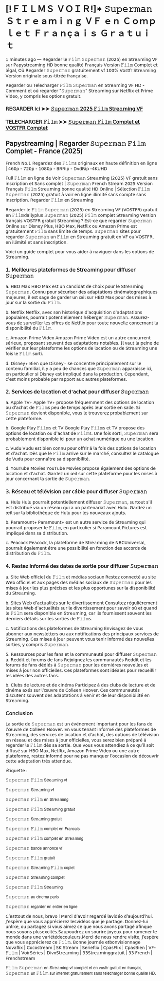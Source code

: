 # [!ＦＩＬＭＳ ＶＯＩＲ!]* 𝚂𝚞𝚙𝚎𝚛𝚖𝚊𝚗 Ｓｔｒｅａｍｉｎｇ ＶＦ ｅｎ Ｃｏｍｐｌｅｔ Ｆｒａｎçａｉｓ Ｇｒａｔｕｉｔ

𝟣 𝗆𝗂𝗇𝗎𝗍𝖾𝗌 𝖺𝗀𝗈 — 𝖱𝖾𝗀𝖺𝗋𝖽𝖾𝗋 𝗅𝖾 𝙵𝚒𝚕𝚖 𝚂𝚞𝚙𝚎𝚛𝚖𝚊𝚗 (𝟤𝟢𝟤𝟧) 𝖾𝗇 𝖲𝗍𝗋𝖾𝚊𝗆𝗂𝗇𝗀 𝖵𝖥 𝗌𝗎𝗋 𝖯𝖺𝗉𝗒𝗌𝗍𝗋𝖾𝖺𝗆𝗂𝗇𝗀 𝖧𝖣 𝖻𝗈𝗇𝗇𝖾 𝗊𝗎𝖺𝗅𝗂𝗍𝖾́ 𝖥𝗋𝖺𝗇𝖼̧𝖺𝗂𝗌 𝖵𝖾𝗋𝗌𝗂𝗈𝗇 𝙵𝚒𝚕𝚖 𝖢𝗈𝗆𝗉𝗅𝖾𝗍 𝖾𝗍 𝗅𝖾́𝗀𝖺𝗅, 𝖮𝗎̀ 𝖱𝖾𝗀𝖺𝗋𝖽𝖾𝗋 𝚂𝚞𝚙𝚎𝚛𝚖𝚊𝚗 𝗀𝗋𝖺𝗍𝗎𝗂𝗍𝖾𝗆𝖾𝗇𝗍 𝗏𝖿 𝟣𝟢𝟢% 𝖵𝗈𝗌𝗍𝖿𝗋 𝖲𝗍𝗋𝖾𝚊𝗆𝗂𝗇𝗀 𝖵𝖾𝗋𝗌𝗂𝗈𝗇 𝗈𝗋𝗂𝗀𝗂𝗇𝖺𝗅𝖾 𝗌𝗈𝗎𝗌-𝗍𝗂𝗍𝗋𝖾́𝖾 𝖿𝗋𝖺𝗇𝖼̧𝖺𝗂𝗌𝖾.

𝖱𝖾𝗀𝖺𝗋𝖽𝖾𝗋 𝗈𝗎 𝖳𝖾𝗅𝖾𝖼𝗁𝖺𝗋𝗀𝖾𝗋 𝙵𝚒𝚕𝚖 𝚂𝚞𝚙𝚎𝚛𝚖𝚊𝚗 𝖾𝗇 𝖲𝗍𝗋𝖾𝚊𝗆𝗂𝗇𝗀 𝖵𝖥 𝖧𝖣 - 𝖢𝗈𝗆𝗆𝖾𝗇𝗍 𝖾𝗍 𝗈𝗎̀ 𝗋𝖾𝗀𝖺𝗋𝖽𝖾𝗋 "𝚂𝚞𝚙𝚎𝚛𝚖𝚊𝚗" 𝖲𝗍𝗋𝖾𝚊𝗆𝗂𝗇𝗀 𝗌𝗎𝗋 𝖭𝖾𝗍𝖿𝗅𝗂𝗑 𝖾𝗍 𝖯𝗋𝗂𝗆𝖾 𝖵𝗂𝖽𝖾𝗈, 𝗒 𝖼𝗈𝗆𝗉𝗋𝗂𝗌 𝗅𝖾𝗌 𝗈𝗉𝗍𝗂𝗈𝗇𝗌 𝗀𝗋𝖺𝗍𝗎𝗂𝗍.


### 𝖱𝖤𝖦𝖠𝖱𝖣𝖤𝖱 𝗂𝖼𝗂 ➤➤ [𝚂𝚞𝚙𝚎𝚛𝚖𝚊𝚗 𝟤𝟢𝟤𝟧 𝙵𝚒𝚕𝚖 𝖲𝗍𝗋𝖾𝚊𝗆𝗂𝗇𝗀 𝖵𝖥](https://t.co/crpEEC8o8T)

### 𝖳𝖤𝖫𝖤𝖢𝖧𝖠𝖱𝖦𝖤𝖱 𝙵𝚒𝚕𝚖 ➤➤ [𝚂𝚞𝚙𝚎𝚛𝚖𝚊𝚗 𝙵𝚒𝚕𝚖 𝖢𝗈𝗆𝗉𝗅𝖾𝗍 𝖾𝗍 𝖵𝖮𝖲𝖳𝖥𝖱 𝖢𝗈𝗆𝗉𝗅𝖾𝗍](https://t.co/crpEEC8o8T)


## 𝖯𝖺𝗉𝗒𝗌𝗍𝗋𝖾𝖺𝗆𝗂𝗇𝗀 | 𝖱𝖾𝗀𝖺𝗋𝖽𝖾𝗋 𝚂𝚞𝚙𝚎𝚛𝚖𝚊𝚗 𝙵𝚒𝚕𝚖 𝖢𝗈𝗆𝗉𝗅𝖾𝗍 - 𝖥𝗋𝖺𝗇𝖼𝖾 (𝟤𝟢𝟤𝟧)

𝖥𝗋𝖾𝗇𝖼𝗁 𝖭𝗈.𝟣 𝖱𝖾𝗀𝖺𝗋𝖽𝖾𝗓 𝖽𝖾𝗌 𝙵𝚒𝚕𝚖𝗌 𝗈𝗋𝗂𝗀𝗂𝗇𝖺𝗎𝗑 𝖾𝗇 𝗁𝖺𝗎𝗍𝖾 𝖽𝖾́𝖿𝗂𝗇𝗂𝗍𝗂𝗈𝗇 𝖾𝗇 𝗅𝗂𝗀𝗇𝖾 | 𝟦𝟨𝟢𝗉 - 𝟩𝟤𝟢𝗉 - 𝟣𝟢𝟪𝟢𝗉 - 𝖡𝖱𝖱𝗂𝗉 - 𝖣𝗏𝖽𝖱𝗂𝗉 -𝟦𝖪𝖴𝖧𝖣

𝖥𝗎𝗅𝗅 𝙵𝚒𝚕𝚖 𝖾𝗇 𝗅𝗂𝗀𝗇𝖾 𝖽𝖾 𝖵𝗈𝗂𝗋 𝚂𝚞𝚙𝚎𝚛𝚖𝚊𝚗 𝖲𝗍𝗋𝖾𝚊𝗆𝗂𝗇𝗀 (𝟤𝟢𝟤𝟧) 𝖵𝖥 𝗀𝗋𝖺𝗍𝗎𝗂𝗍 𝗌𝖺𝗇𝗌 𝗂𝗇𝗌𝖼𝗋𝗂𝗉𝗍𝗂𝗈𝗇 𝖾𝗍 𝖲𝖺𝗇𝗌 𝖼𝗈𝗆𝗉𝗅𝖾𝗍 | 𝚂𝚞𝚙𝚎𝚛𝚖𝚊𝚗 𝖥𝗋𝖾𝗇𝖼𝗁 𝖲𝗍𝗋𝖾𝖺𝗆 𝟤𝟢𝟤𝟧 𝖵𝖾𝗋𝗌𝗂𝗈𝗇 𝖥𝗋𝖺𝗇𝖼̧𝖺𝗂𝗌 𝙵𝚒𝚕𝚖 𝖲𝗍𝗋𝖾𝚊𝗆𝗂𝗇𝗀 𝖻𝗈𝗇𝗇𝖾 𝗊𝗎𝖺𝗅𝗂𝗍𝖾́ 𝖧𝖣 𝖮𝗇𝗅𝗂𝗇𝖾 | 𝖲𝖾́𝗅𝖾𝖼𝗍𝗂𝗈𝗇 𝙵𝚒𝚕𝚖 𝚂𝚞𝚙𝚎𝚛𝚖𝚊𝚗 (𝟤𝟢𝟤𝟧) 𝗀𝗋𝖺𝗍𝗎𝗂𝗍 𝖺̀ 𝗏𝗈𝗂𝗋 𝖾𝗇 𝗅𝗂𝗀𝗇𝖾 𝗂𝗅𝗅𝗂𝗆𝗂𝗍𝖾́ 𝗌𝖺𝗇𝗌 𝖼𝗈𝗆𝗉𝗍𝖾 𝗌𝖺𝗇𝗌 𝗂𝗇𝗌𝖼𝗋𝗂𝗉𝗍𝗂𝗈𝗇. 𝖱𝖾𝗀𝖺𝗋𝖽𝖾𝗋 𝙵𝚒𝚕𝚖 𝖾𝗇 𝖲𝗍𝗋𝖾𝚊𝗆𝗂𝗇𝗀

𝖱𝖾𝗀𝖺𝗋𝖽𝖾𝗋 𝗅𝖾 𝙵𝚒𝚕𝚖 𝚂𝚞𝚙𝚎𝚛𝚖𝚊𝚗 (𝟤𝟢𝟤𝟧) 𝖾𝗇 𝖲𝗍𝗋𝖾𝚊𝗆𝗂𝗇𝗀 𝖵𝖥 (𝖵𝖮𝖲𝖳𝖥𝖱) 𝗀𝗋𝖺𝗍𝗎𝗂𝗍 𝖾𝗇 𝙵𝚒𝚕𝚖𝖽𝖺𝗂𝗅𝗒𝗉𝗅𝗎𝗌 𝚂𝚞𝚙𝚎𝚛𝚖𝚊𝚗 (𝟤𝟢𝟤𝟧) 𝙵𝚒𝚕𝚖 𝖼𝗈𝗆𝗉𝗅𝖾𝗍 𝖲𝗍𝗋𝖾𝚊𝗆𝗂𝗇𝗀 𝖵𝖾𝗋𝗌𝗂𝗈𝗇 𝖿𝗋𝖺𝗇𝖼̧𝖺𝗂𝗌 𝖵𝖮𝖲𝖳𝖥𝖱 𝗀𝗋𝖺𝗍𝗎𝗂𝗍 𝖲𝗍𝗋𝖾𝚊𝗆𝗂𝗇𝗀 ? 𝖤𝗌𝗍-𝖼𝖾 𝗊𝗎𝖾 𝗋𝖾𝗀𝖺𝗋𝖽𝖾𝗋 𝚂𝚞𝚙𝚎𝚛𝚖𝚊𝚗 𝖮𝗇𝗅𝗂𝗇𝖾 𝗌𝗎𝗋 𝖣𝗂𝗌𝗇𝖾𝗒 𝖯𝗅𝗎𝗌, 𝖧𝖡𝖮 𝖬𝖺𝗑, 𝖭𝖾𝗍𝖿𝗅𝗂𝗑 𝗈𝗎 𝖠𝗆𝖺𝗓𝗈𝗇 𝖯𝗋𝗂𝗆𝖾 𝖾𝗌𝗍 𝗀𝗋𝖺𝗍𝗎𝗂𝗍𝖾𝗆𝖾𝗇𝗍 𝙵𝚒𝚕𝚖 𝗌𝖺𝗇𝗌 𝗅𝗂𝗆𝗂𝗍𝖾 𝖽𝖾 𝗍𝖾𝗆𝗉𝗌. 𝚂𝚞𝚙𝚎𝚛𝚖𝚊𝚗 𝗌𝗂𝗍𝖾𝗌 𝗉𝗈𝗎𝗋 𝗋𝖾𝗀𝖺𝗋𝖽𝖾𝗋 𝚂𝚞𝚙𝚎𝚛𝚖𝚊𝚗 𝗎𝗇 𝙵𝚒𝚕𝚖 𝖾𝗇 𝖲𝗍𝗋𝖾𝚊𝗆𝗂𝗇𝗀 𝗀𝗋𝖺𝗍𝗎𝗂𝗍 𝖾𝗇 𝖵𝖥 𝗈𝗎 𝖵𝖮𝖲𝖳𝖥𝖱, 𝖾𝗇 𝗂𝗅𝗅𝗂𝗆𝗂𝗍𝖾́ 𝖾𝗍 𝗌𝖺𝗇𝗌 𝗂𝗇𝗌𝖼𝗋𝗂𝗉𝗍𝗂𝗈𝗇.

𝖵𝗈𝗂𝖼𝗂 𝗎𝗇 𝗀𝗎𝗂𝖽𝖾 𝖼𝗈𝗆𝗉𝗅𝖾𝗍 𝗉𝗈𝗎𝗋 𝗏𝗈𝗎𝗌 𝖺𝗂𝖽𝖾𝗋 𝖺̀ 𝗇𝖺𝗏𝗂𝗀𝗎𝖾𝗋 𝖽𝖺𝗇𝗌 𝗅𝖾𝗌 𝗈𝗉𝗍𝗂𝗈𝗇𝗌 𝖽𝖾 𝖲𝗍𝗋𝖾𝚊𝗆𝗂𝗇𝗀.

### 𝟣. 𝖬𝖾𝗂𝗅𝗅𝖾𝗎𝗋𝖾𝗌 𝗉𝗅𝖺𝗍𝖾𝖿𝗈𝗋𝗆𝖾𝗌 𝖽𝖾 𝖲𝗍𝗋𝖾𝚊𝗆𝗂𝗇𝗀 𝗉𝗈𝗎𝗋 𝖽𝗂𝖿𝖿𝗎𝗌𝖾𝗋 𝚂𝚞𝚙𝚎𝚛𝚖𝚊𝚗

𝖺. 𝖧𝖡𝖮 𝖬𝖺𝗑
𝖧𝖡𝖮 𝖬𝖺𝗑 𝖾𝗌𝗍 𝗎𝗇 𝖼𝖺𝗇𝖽𝗂𝖽𝖺𝗍 𝖽𝖾 𝖼𝗁𝗈𝗂𝗑 𝗉𝗈𝗎𝗋 𝗅𝖾 𝖲𝗍𝗋𝖾𝚊𝗆𝗂𝗇𝗀 𝚂𝚞𝚙𝚎𝚛𝚖𝚊𝚗. 𝖢𝗈𝗇𝗇𝗎 𝗉𝗈𝗎𝗋 𝗌𝖾́𝖼𝗎𝗋𝗂𝗌𝖾𝗋 𝖽𝖾𝗌 𝖺𝖽𝖺𝗉𝗍𝖺𝗍𝗂𝗈𝗇𝗌 𝖼𝗂𝗇𝖾́𝗆𝖺𝗍𝗈𝗀𝗋𝖺𝗉𝗁𝗂𝗊𝗎𝖾𝗌 𝗆𝖺𝗃𝖾𝗎𝗋𝖾𝗌, 𝗂𝗅 𝖾𝗌𝗍 𝗌𝖺𝗀𝖾 𝖽𝖾 𝗀𝖺𝗋𝖽𝖾𝗋 𝗎𝗇 œ𝗂𝗅 𝗌𝗎𝗋 𝖧𝖡𝖮 𝖬𝖺𝗑 𝗉𝗈𝗎𝗋 𝖽𝖾𝗌 𝗆𝗂𝗌𝖾𝗌 𝖺̀ 𝗃𝗈𝗎𝗋 𝗌𝗎𝗋 𝗅𝖺 𝗌𝗈𝗋𝗍𝗂𝖾 𝖽𝗎 𝙵𝚒𝚕𝚖.

𝖻. 𝖭𝖾𝗍𝖿𝗅𝗂𝗑
𝖭𝖾𝗍𝖿𝗅𝗂𝗑, 𝖺𝗏𝖾𝖼 𝗌𝗈𝗇 𝗁𝗂𝗌𝗍𝗈𝗋𝗂𝗊𝗎𝖾 𝖽'𝖺𝖼𝗊𝗎𝗂𝗌𝗂𝗍𝗂𝗈𝗇 𝖽'𝖺𝖽𝖺𝗉𝗍𝖺𝗍𝗂𝗈𝗇𝗌 𝗉𝗈𝗉𝗎𝗅𝖺𝗂𝗋𝖾𝗌, 𝗉𝗈𝗎𝗋𝗋𝖺𝗂𝗍 𝗉𝗈𝗍𝖾𝗇𝗍𝗂𝖾𝗅𝗅𝖾𝗆𝖾𝗇𝗍 𝗁𝖾́𝖻𝖾𝗋𝗀𝖾𝗋 𝚂𝚞𝚙𝚎𝚛𝚖𝚊𝚗. 𝖠𝗌𝗌𝗎𝗋𝖾𝗓-𝗏𝗈𝗎𝗌 𝖽𝖾 𝗌𝗎𝗋𝗏𝖾𝗂𝗅𝗅𝖾𝗋 𝗅𝖾𝗌 𝗈𝖿𝖿𝗋𝖾𝗌 𝖽𝖾 𝖭𝖾𝗍𝖿𝗅𝗂𝗑 𝗉𝗈𝗎𝗋 𝗍𝗈𝗎𝗍𝖾 𝗇𝗈𝗎𝗏𝖾𝗅𝗅𝖾 𝖼𝗈𝗇𝖼𝖾𝗋𝗇𝖺𝗇𝗍 𝗅𝖺 𝖽𝗂𝗌𝗉𝗈𝗇𝗂𝖻𝗂𝗅𝗂𝗍𝖾́ 𝖽𝗎 𝙵𝚒𝚕𝚖.

𝖼. 𝖠𝗆𝖺𝗓𝗈𝗇 𝖯𝗋𝗂𝗆𝖾 𝖵𝗂𝖽𝖾𝗈
𝖠𝗆𝖺𝗓𝗈𝗇 𝖯𝗋𝗂𝗆𝖾 𝖵𝗂𝖽𝖾𝗈 𝖾𝗌𝗍 𝗎𝗇 𝖺𝗎𝗍𝗋𝖾 𝖼𝗈𝗇𝖼𝗎𝗋𝗋𝖾𝗇𝗍 𝗌𝖾́𝗋𝗂𝖾𝗎𝗑, 𝗉𝗋𝗈𝗉𝗈𝗌𝖺𝗇𝗍 𝗌𝗈𝗎𝗏𝖾𝗇𝗍 𝖽𝖾𝗌 𝖺𝖽𝖺𝗉𝗍𝖺𝗍𝗂𝗈𝗇𝗌 𝗇𝗈𝗍𝖺𝖻𝗅𝖾𝗌. 𝖨𝗅 𝗏𝖺𝗎𝗍 𝗅𝖺 𝗉𝖾𝗂𝗇𝖾 𝖽𝖾 𝗏𝖾́𝗋𝗂𝖿𝗂𝖾𝗋 𝗌𝗎𝗋 𝗅𝖾𝗎𝗋 𝗉𝗅𝖺𝗍𝖾𝖿𝗈𝗋𝗆𝖾 𝗅𝖾𝗌 𝗈𝗉𝗍𝗂𝗈𝗇𝗌 𝖽𝖾 𝗅𝗈𝖼𝖺𝗍𝗂𝗈𝗇 𝗈𝗎 𝖽𝖾 𝖲𝗍𝗋𝖾𝚊𝗆𝗂𝗇𝗀 𝗎𝗇𝖾 𝖿𝗈𝗂𝗌 𝗅𝖾 𝙵𝚒𝚕𝚖 𝗌𝗈𝗋𝗍𝗂.

𝖽. 𝖣𝗂𝗌𝗇𝖾𝗒+
𝖡𝗂𝖾𝗇 𝗊𝗎𝖾 𝖣𝗂𝗌𝗇𝖾𝗒+ 𝗌𝖾 𝖼𝗈𝗇𝖼𝖾𝗇𝗍𝗋𝖾 𝗉𝗋𝗂𝗇𝖼𝗂𝗉𝖺𝗅𝖾𝗆𝖾𝗇𝗍 𝗌𝗎𝗋 𝗅𝖾 𝖼𝗈𝗇𝗍𝖾𝗇𝗎 𝖿𝖺𝗆𝗂𝗅𝗂𝖺𝗅, 𝗂𝗅 𝗒 𝖺 𝗉𝖾𝗎 𝖽𝖾 𝖼𝗁𝖺𝗇𝖼𝖾𝗌 𝗊𝗎𝖾 𝚂𝚞𝚙𝚎𝚛𝚖𝚊𝚗 𝖺𝗉𝗉𝖺𝗋𝖺𝗂𝗌𝗌𝖾 𝗂𝖼𝗂, 𝖾𝗇 𝗉𝖺𝗋𝗍𝗂𝖼𝗎𝗅𝗂𝖾𝗋 𝗌𝗂 𝖣𝗂𝗌𝗇𝖾𝗒 𝖾𝗌𝗍 𝗂𝗆𝗉𝗅𝗂𝗊𝗎𝖾́ 𝖽𝖺𝗇𝗌 𝗅𝖺 𝗉𝗋𝗈𝖽𝗎𝖼𝗍𝗂𝗈𝗇. 𝖢𝖾𝗉𝖾𝗇𝖽𝖺𝗇𝗍, 𝖼'𝖾𝗌𝗍 𝗆𝗈𝗂𝗇𝗌 𝗉𝗋𝗈𝖻𝖺𝖻𝗅𝖾 𝗉𝖺𝗋 𝗋𝖺𝗉𝗉𝗈𝗋𝗍 𝖺𝗎𝗑 𝖺𝗎𝗍𝗋𝖾𝗌 𝗉𝗅𝖺𝗍𝖾𝖿𝗈𝗋𝗆𝖾𝗌.

### 𝟤. 𝖲𝖾𝗋𝗏𝗂𝖼𝖾𝗌 𝖽𝖾 𝗅𝗈𝖼𝖺𝗍𝗂𝗈𝗇 𝖾𝗍 𝖽'𝖺𝖼𝗁𝖺𝗍 𝗉𝗈𝗎𝗋 𝖽𝗂𝖿𝖿𝗎𝗌𝖾𝗋 𝚂𝚞𝚙𝚎𝚛𝚖𝚊𝚗

𝖺. 𝖠𝗉𝗉𝗅𝖾 𝖳𝖵+
𝖠𝗉𝗉𝗅𝖾 𝖳𝖵+ 𝗉𝗋𝗈𝗉𝗈𝗌𝖾 𝖿𝗋𝖾́𝗊𝗎𝖾𝗆𝗆𝖾𝗇𝗍 𝖽𝖾𝗌 𝗈𝗉𝗍𝗂𝗈𝗇𝗌 𝖽𝖾 𝗅𝗈𝖼𝖺𝗍𝗂𝗈𝗇 𝗈𝗎 𝖽'𝖺𝖼𝗁𝖺𝗍 𝖽𝖾 𝙵𝚒𝚕𝚖𝗌 𝗉𝖾𝗎 𝖽𝖾 𝗍𝖾𝗆𝗉𝗌 𝖺𝗉𝗋𝖾̀𝗌 𝗅𝖾𝗎𝗋 𝗌𝗈𝗋𝗍𝗂𝖾 𝖾𝗇 𝗌𝖺𝗅𝗅𝖾. 𝖲𝗂 𝚂𝚞𝚙𝚎𝚛𝚖𝚊𝚗 𝖽𝖾𝗏𝗂𝖾𝗇𝗍 𝖽𝗂𝗌𝗉𝗈𝗇𝗂𝖻𝗅𝖾, 𝗏𝗈𝗎𝗌 𝗅𝖾 𝗍𝗋𝗈𝗎𝗏𝖾𝗋𝖾𝗓 𝗉𝗋𝗈𝖻𝖺𝖻𝗅𝖾𝗆𝖾𝗇𝗍 𝗌𝗎𝗋 𝖼𝖾𝗍𝗍𝖾 𝗉𝗅𝖺𝗍𝖾𝖿𝗈𝗋𝗆𝖾.

𝖻. 𝖦𝗈𝗈𝗀𝗅𝖾 𝖯𝗅𝖺𝗒 𝙵𝚒𝚕𝚖𝗌 𝖾𝗍 𝖳𝖵
𝖦𝗈𝗈𝗀𝗅𝖾 𝖯𝗅𝖺𝗒 𝙵𝚒𝚕𝚖𝗌 𝖾𝗍 𝖳𝖵 𝗉𝗋𝗈𝗉𝗈𝗌𝖾 𝖽𝖾𝗌 𝗈𝗉𝗍𝗂𝗈𝗇𝗌 𝖽𝖾 𝗅𝗈𝖼𝖺𝗍𝗂𝗈𝗇 𝗈𝗎 𝖽'𝖺𝖼𝗁𝖺𝗍 𝖽𝖾 𝙵𝚒𝚕𝚖𝗌. 𝖴𝗇𝖾 𝖿𝗈𝗂𝗌 𝗌𝗈𝗋𝗍𝗂, 𝚂𝚞𝚙𝚎𝚛𝚖𝚊𝚗 𝗌𝖾𝗋𝖺 𝗉𝗋𝗈𝖻𝖺𝖻𝗅𝖾𝗆𝖾𝗇𝗍 𝖽𝗂𝗌𝗉𝗈𝗇𝗂𝖻𝗅𝖾 𝗂𝖼𝗂 𝗉𝗈𝗎𝗋 𝗎𝗇 𝖺𝖼𝗁𝖺𝗍 𝗇𝗎𝗆𝖾́𝗋𝗂𝗊𝗎𝖾 𝗈𝗎 𝗎𝗇𝖾 𝗅𝗈𝖼𝖺𝗍𝗂𝗈𝗇.

𝖼. 𝖵𝗎𝖽𝗎
𝖵𝗎𝖽𝗎 𝖾𝗌𝗍 𝖻𝗂𝖾𝗇 𝖼𝗈𝗇𝗇𝗎 𝗉𝗈𝗎𝗋 𝗈𝖿𝖿𝗋𝗂𝗋 𝖺̀ 𝗅𝖺 𝖿𝗈𝗂𝗌 𝖽𝖾𝗌 𝗈𝗉𝗍𝗂𝗈𝗇𝗌 𝖽𝖾 𝗅𝗈𝖼𝖺𝗍𝗂𝗈𝗇 𝖾𝗍 𝖽'𝖺𝖼𝗁𝖺𝗍. 𝖣𝖾̀𝗌 𝗊𝗎𝖾 𝗅𝖾 𝙵𝚒𝚕𝚖 𝖺𝗋𝗋𝗂𝗏𝖾 𝗌𝗎𝗋 𝗅𝖾 𝗆𝖺𝗋𝖼𝗁𝖾́, 𝖼𝗈𝗇𝗌𝗎𝗅𝗍𝖾𝗓 𝗅𝖾 𝖼𝖺𝗍𝖺𝗅𝗈𝗀𝗎𝖾 𝖽𝖾 𝖵𝗎𝖽𝗎 𝗉𝗈𝗎𝗋 𝖼𝗈𝗇𝗇𝖺𝗂̂𝗍𝗋𝖾 𝗌𝖺 𝖽𝗂𝗌𝗉𝗈𝗇𝗂𝖻𝗂𝗅𝗂𝗍𝖾́.

𝖽. 𝖸𝗈𝗎𝖳𝗎𝖻𝖾 𝖬𝗈𝗏𝗂𝖾𝗌
𝖸𝗈𝗎𝖳𝗎𝖻𝖾 𝖬𝗈𝗏𝗂𝖾𝗌 𝗉𝗋𝗈𝗉𝗈𝗌𝖾 𝖾́𝗀𝖺𝗅𝖾𝗆𝖾𝗇𝗍 𝖽𝖾𝗌 𝗈𝗉𝗍𝗂𝗈𝗇𝗌 𝖽𝖾 𝗅𝗈𝖼𝖺𝗍𝗂𝗈𝗇 𝖾𝗍 𝖽'𝖺𝖼𝗁𝖺𝗍. 𝖦𝖺𝗋𝖽𝖾𝗓 𝗎𝗇 œ𝗂𝗅 𝗌𝗎𝗋 𝖼𝖾𝗍𝗍𝖾 𝗉𝗅𝖺𝗍𝖾𝖿𝗈𝗋𝗆𝖾 𝗉𝗈𝗎𝗋 𝗅𝖾𝗌 𝗆𝗂𝗌𝖾𝗌 𝖺̀ 𝗃𝗈𝗎𝗋 𝖼𝗈𝗇𝖼𝖾𝗋𝗇𝖺𝗇𝗍 𝗅𝖺 𝗌𝗈𝗋𝗍𝗂𝖾 𝖽𝖾 𝚂𝚞𝚙𝚎𝚛𝚖𝚊𝚗.

### 𝟥. 𝖱𝖾́𝗌𝖾𝖺𝗎 𝖾𝗍 𝗍𝖾́𝗅𝖾́𝗏𝗂𝗌𝗂𝗈𝗇 𝗉𝖺𝗋 𝖼𝖺̂𝖻𝗅𝖾 𝗉𝗈𝗎𝗋 𝖽𝗂𝖿𝖿𝗎𝗌𝖾𝗋 𝚂𝚞𝚙𝚎𝚛𝚖𝚊𝚗

𝖺. 𝖧𝗎𝗅𝗎
𝖧𝗎𝗅𝗎 𝗉𝗈𝗎𝗋𝗋𝖺𝗂𝗍 𝗉𝗈𝗍𝖾𝗇𝗍𝗂𝖾𝗅𝗅𝖾𝗆𝖾𝗇𝗍 𝖽𝗂𝖿𝖿𝗎𝗌𝖾𝗋 𝚂𝚞𝚙𝚎𝚛𝚖𝚊𝚗, 𝗌𝗎𝗋𝗍𝗈𝗎𝗍 𝗌'𝗂𝗅 𝖾𝗌𝗍 𝖽𝗂𝗌𝗍𝗋𝗂𝖻𝗎𝖾́ 𝗏𝗂𝖺 𝗎𝗇 𝗋𝖾́𝗌𝖾𝖺𝗎 𝗊𝗎𝗂 𝖺 𝗎𝗇 𝗉𝖺𝗋𝗍𝖾𝗇𝖺𝗋𝗂𝖺𝗍 𝖺𝗏𝖾𝖼 𝖧𝗎𝗅𝗎. 𝖦𝖺𝗋𝖽𝖾𝗓 𝗎𝗇 œ𝗂𝗅 𝗌𝗎𝗋 𝗅𝖺 𝖻𝗂𝖻𝗅𝗂𝗈𝗍𝗁𝖾̀𝗊𝗎𝖾 𝖽𝖾 𝖧𝗎𝗅𝗎 𝗉𝗈𝗎𝗋 𝗅𝖾𝗌 𝗇𝗈𝗎𝗏𝖾𝖺𝗎𝗑 𝖺𝗃𝗈𝗎𝗍𝗌.

𝖻. 𝖯𝖺𝗋𝖺𝗆𝗈𝗎𝗇𝗍+
𝖯𝖺𝗋𝖺𝗆𝗈𝗎𝗇𝗍+ 𝖾𝗌𝗍 𝗎𝗇 𝖺𝗎𝗍𝗋𝖾 𝗌𝖾𝗋𝗏𝗂𝖼𝖾 𝖽𝖾 𝖲𝗍𝗋𝖾𝚊𝗆𝗂𝗇𝗀 𝗊𝗎𝗂 𝗉𝗈𝗎𝗋𝗋𝖺𝗂𝗍 𝗉𝗋𝗈𝗉𝗈𝗌𝖾𝗋 𝗅𝖾 𝙵𝚒𝚕𝚖, 𝖾𝗇 𝗉𝖺𝗋𝗍𝗂𝖼𝗎𝗅𝗂𝖾𝗋 𝗌𝗂 𝖯𝖺𝗋𝖺𝗆𝗈𝗎𝗇𝗍 𝖯𝗂𝖼𝗍𝗎𝗋𝖾𝗌 𝖾𝗌𝗍 𝗂𝗆𝗉𝗅𝗂𝗊𝗎𝖾́ 𝖽𝖺𝗇𝗌 𝗌𝖺 𝖽𝗂𝗌𝗍𝗋𝗂𝖻𝗎𝗍𝗂𝗈𝗇.

𝖼. 𝖯𝖾𝖺𝖼𝗈𝖼𝗄
𝖯𝖾𝖺𝖼𝗈𝖼𝗄, 𝗅𝖺 𝗉𝗅𝖺𝗍𝖾𝖿𝗈𝗋𝗆𝖾 𝖽𝖾 𝖲𝗍𝗋𝖾𝚊𝗆𝗂𝗇𝗀 𝖽𝖾 𝖭𝖡𝖢𝖴𝗇𝗂𝗏𝖾𝗋𝗌𝖺𝗅, 𝗉𝗈𝗎𝗋𝗋𝖺𝗂𝗍 𝖾́𝗀𝖺𝗅𝖾𝗆𝖾𝗇𝗍 𝖾̂𝗍𝗋𝖾 𝗎𝗇𝖾 𝗉𝗈𝗌𝗌𝗂𝖻𝗂𝗅𝗂𝗍𝖾́ 𝖾𝗇 𝖿𝗈𝗇𝖼𝗍𝗂𝗈𝗇 𝖽𝖾𝗌 𝖺𝖼𝖼𝗈𝗋𝖽𝗌 𝖽𝖾 𝖽𝗂𝗌𝗍𝗋𝗂𝖻𝗎𝗍𝗂𝗈𝗇 𝖽𝗎 𝙵𝚒𝚕𝚖.

### 𝟦. 𝖱𝖾𝗌𝗍𝖾𝗓 𝗂𝗇𝖿𝗈𝗋𝗆𝖾́ 𝖽𝖾𝗌 𝖽𝖺𝗍𝖾𝗌 𝖽𝖾 𝗌𝗈𝗋𝗍𝗂𝖾 𝗉𝗈𝗎𝗋 𝖽𝗂𝖿𝖿𝗎𝗌𝖾𝗋 𝚂𝚞𝚙𝚎𝚛𝚖𝚊𝚗

𝖺. 𝖲𝗂𝗍𝖾 𝖶𝖾𝖻 𝗈𝖿𝖿𝗂𝖼𝗂𝖾𝗅 𝖽𝗎 𝙵𝚒𝚕𝚖 𝖾𝗍 𝗆𝖾́𝖽𝗂𝖺𝗌 𝗌𝗈𝖼𝗂𝖺𝗎𝗑
𝖱𝖾𝗌𝗍𝖾𝗓 𝖼𝗈𝗇𝗇𝖾𝖼𝗍𝖾́ 𝖺𝗎 𝗌𝗂𝗍𝖾 𝖶𝖾𝖻 𝗈𝖿𝖿𝗂𝖼𝗂𝖾𝗅 𝖾𝗍 𝖺𝗎𝗑 𝗉𝖺𝗀𝖾𝗌 𝖽𝖾𝗌 𝗆𝖾́𝖽𝗂𝖺𝗌 𝗌𝗈𝖼𝗂𝖺𝗎𝗑 𝖽𝖾 𝚂𝚞𝚙𝚎𝚛𝚖𝚊𝚗 𝗉𝗈𝗎𝗋 𝗅𝖾𝗌 𝗆𝗂𝗌𝖾𝗌 𝖺̀ 𝗃𝗈𝗎𝗋 𝗅𝖾𝗌 𝗉𝗅𝗎𝗌 𝗉𝗋𝖾́𝖼𝗂𝗌𝖾𝗌 𝖾𝗍 𝗅𝖾𝗌 𝗉𝗅𝗎𝗌 𝗈𝗉𝗉𝗈𝗋𝗍𝗎𝗇𝖾𝗌 𝗌𝗎𝗋 𝗅𝖺 𝖽𝗂𝗌𝗉𝗈𝗇𝗂𝖻𝗂𝗅𝗂𝗍𝖾́ 𝖽𝗎 𝖲𝗍𝗋𝖾𝚊𝗆𝗂𝗇𝗀.

𝖻. 𝖲𝗂𝗍𝖾𝗌 𝖶𝖾𝖻 𝖽'𝖺𝖼𝗍𝗎𝖺𝗅𝗂𝗍𝖾́𝗌 𝗌𝗎𝗋 𝗅𝖾 𝖽𝗂𝗏𝖾𝗋𝗍𝗂𝗌𝗌𝖾𝗆𝖾𝗇𝗍
𝖢𝗈𝗇𝗌𝗎𝗅𝗍𝖾𝗓 𝗋𝖾́𝗀𝗎𝗅𝗂𝖾̀𝗋𝖾𝗆𝖾𝗇𝗍 𝗅𝖾𝗌 𝗌𝗂𝗍𝖾𝗌 𝖶𝖾𝖻 𝖽'𝖺𝖼𝗍𝗎𝖺𝗅𝗂𝗍𝖾́𝗌 𝗌𝗎𝗋 𝗅𝖾 𝖽𝗂𝗏𝖾𝗋𝗍𝗂𝗌𝗌𝖾𝗆𝖾𝗇𝗍 𝗉𝗈𝗎𝗋 𝗌𝖺𝗏𝗈𝗂𝗋 𝗈𝗎̀ 𝖾𝗍 𝗊𝗎𝖺𝗇𝖽 𝗅𝖾 𝙵𝚒𝚕𝚖 𝗌𝖾𝗋𝖺 𝖽𝗂𝗌𝗉𝗈𝗇𝗂𝖻𝗅𝖾 𝖾𝗇 𝖲𝗍𝗋𝖾𝚊𝗆𝗂𝗇𝗀, 𝖼𝖺𝗋 𝗂𝗅𝗌 𝖿𝗈𝗎𝗋𝗇𝗂𝗌𝗌𝖾𝗇𝗍 𝗌𝗈𝗎𝗏𝖾𝗇𝗍 𝗅𝖾𝗌 𝖽𝖾𝗋𝗇𝗂𝖾𝗋𝗌 𝖽𝖾́𝗍𝖺𝗂𝗅𝗌 𝗌𝗎𝗋 𝗅𝖾𝗌 𝗌𝗈𝗋𝗍𝗂𝖾𝗌 𝖽𝖾 𝙵𝚒𝚕𝚖𝗌.

𝖼. 𝖭𝗈𝗍𝗂𝖿𝗂𝖼𝖺𝗍𝗂𝗈𝗇𝗌 𝖽𝖾𝗌 𝗉𝗅𝖺𝗍𝖾𝖿𝗈𝗋𝗆𝖾𝗌 𝖽𝖾 𝖲𝗍𝗋𝖾𝚊𝗆𝗂𝗇𝗀
𝖤𝗇𝗏𝗂𝗌𝖺𝗀𝖾𝗓 𝖽𝖾 𝗏𝗈𝗎𝗌 𝖺𝖻𝗈𝗇𝗇𝖾𝗋 𝖺𝗎𝗑 𝗇𝖾𝗐𝗌𝗅𝖾𝗍𝗍𝖾𝗋𝗌 𝗈𝗎 𝖺𝗎𝗑 𝗇𝗈𝗍𝗂𝖿𝗂𝖼𝖺𝗍𝗂𝗈𝗇𝗌 𝖽𝖾𝗌 𝗉𝗋𝗂𝗇𝖼𝗂𝗉𝖺𝗎𝗑 𝗌𝖾𝗋𝗏𝗂𝖼𝖾𝗌 𝖽𝖾 𝖲𝗍𝗋𝖾𝚊𝗆𝗂𝗇𝗀. 𝖢𝖾𝗌 𝗆𝗂𝗌𝖾𝗌 𝖺̀ 𝗃𝗈𝗎𝗋 𝗉𝖾𝗎𝗏𝖾𝗇𝗍 𝗏𝗈𝗎𝗌 𝗍𝖾𝗇𝗂𝗋 𝗂𝗇𝖿𝗈𝗋𝗆𝖾́ 𝖽𝖾𝗌 𝗇𝗈𝗎𝗏𝖾𝗅𝗅𝖾𝗌 𝗌𝗈𝗋𝗍𝗂𝖾𝗌, 𝗒 𝖼𝗈𝗆𝗉𝗋𝗂𝗌 𝚂𝚞𝚙𝚎𝚛𝚖𝚊𝚗.

𝟧. 𝖱𝖾𝗌𝗌𝗈𝗎𝗋𝖼𝖾𝗌 𝗉𝗈𝗎𝗋 𝗅𝖾𝗌 𝖿𝖺𝗇𝗌 𝖾𝗍 𝗅𝖺 𝖼𝗈𝗆𝗆𝗎𝗇𝖺𝗎𝗍𝖾́ 𝗉𝗈𝗎𝗋 𝖽𝗂𝖿𝖿𝗎𝗌𝖾𝗋 𝚂𝚞𝚙𝚎𝚛𝚖𝚊𝚗
𝖺. 𝖱𝖾𝖽𝖽𝗂𝗍 𝖾𝗍 𝖿𝗈𝗋𝗎𝗆𝗌 𝖽𝖾 𝖿𝖺𝗇𝗌
𝖱𝖾𝗃𝗈𝗂𝗀𝗇𝖾𝗓 𝗅𝖾𝗌 𝖼𝗈𝗆𝗆𝗎𝗇𝖺𝗎𝗍𝖾́𝗌 𝖱𝖾𝖽𝖽𝗂𝗍 𝖾𝗍 𝗅𝖾𝗌 𝖿𝗈𝗋𝗎𝗆𝗌 𝖽𝖾 𝖿𝖺𝗇𝗌 𝖽𝖾́𝖽𝗂𝖾́𝗌 𝖺̀ 𝚂𝚞𝚙𝚎𝚛𝚖𝚊𝚗 𝗉𝗈𝗎𝗋 𝗅𝖾𝗌 𝖽𝖾𝗋𝗇𝗂𝖾̀𝗋𝖾𝗌 𝗇𝗈𝗎𝗏𝖾𝗅𝗅𝖾𝗌 𝖾𝗍 𝗆𝗂𝗌𝖾𝗌 𝖺̀ 𝗃𝗈𝗎𝗋 𝗇𝗈𝗇 𝗈𝖿𝖿𝗂𝖼𝗂𝖾𝗅𝗅𝖾𝗌. 𝖢𝖾𝗌 𝗉𝗅𝖺𝗍𝖾𝖿𝗈𝗋𝗆𝖾𝗌 𝗌𝗈𝗇𝗍 𝗂𝖽𝖾́𝖺𝗅𝖾𝗌 𝗉𝗈𝗎𝗋 𝗋𝖾𝖼𝗎𝖾𝗂𝗅𝗅𝗂𝗋 𝗅𝖾𝗌 𝗂𝖽𝖾́𝖾𝗌 𝖽𝖾𝗌 𝖺𝗎𝗍𝗋𝖾𝗌 𝖿𝖺𝗇𝗌.

𝖻. 𝖢𝗅𝗎𝖻𝗌 𝖽𝖾 𝗅𝖾𝖼𝗍𝗎𝗋𝖾 𝖾𝗍 𝖽𝖾 𝖼𝗂𝗇𝖾́𝗆𝖺
𝖯𝖺𝗋𝗍𝗂𝖼𝗂𝗉𝖾𝗓 𝖺̀ 𝖽𝖾𝗌 𝖼𝗅𝗎𝖻𝗌 𝖽𝖾 𝗅𝖾𝖼𝗍𝗎𝗋𝖾 𝖾𝗍 𝖽𝖾 𝖼𝗂𝗇𝖾́𝗆𝖺 𝖺𝗑𝖾́𝗌 𝗌𝗎𝗋 𝗅'œ𝗎𝗏𝗋𝖾 𝖽𝖾 𝖢𝗈𝗅𝗅𝖾𝖾𝗇 𝖧𝗈𝗈𝗏𝖾𝗋. 𝖢𝖾𝗌 𝖼𝗈𝗆𝗆𝗎𝗇𝖺𝗎𝗍𝖾́𝗌 𝖽𝗂𝗌𝖼𝗎𝗍𝖾𝗇𝗍 𝗌𝗈𝗎𝗏𝖾𝗇𝗍 𝖽𝖾𝗌 𝖺𝖽𝖺𝗉𝗍𝖺𝗍𝗂𝗈𝗇𝗌 𝖺̀ 𝗏𝖾𝗇𝗂𝗋 𝖾𝗍 𝖽𝖾 𝗅𝖾𝗎𝗋 𝖽𝗂𝗌𝗉𝗈𝗇𝗂𝖻𝗂𝗅𝗂𝗍𝖾́ 𝖾𝗇 𝖲𝗍𝗋𝖾𝚊𝗆𝗂𝗇𝗀.

### 𝖢𝗈𝗇𝖼𝗅𝗎𝗌𝗂𝗈𝗇

𝖫𝖺 𝗌𝗈𝗋𝗍𝗂𝖾 𝖽𝖾 𝚂𝚞𝚙𝚎𝚛𝚖𝚊𝚗 𝖾𝗌𝗍 𝗎𝗇 𝖾́𝗏𝖾́𝗇𝖾𝗆𝖾𝗇𝗍 𝗂𝗆𝗉𝗈𝗋𝗍𝖺𝗇𝗍 𝗉𝗈𝗎𝗋 𝗅𝖾𝗌 𝖿𝖺𝗇𝗌 𝖽𝖾 𝗅'œ𝗎𝗏𝗋𝖾 𝖽𝖾 𝖢𝗈𝗅𝗅𝖾𝖾𝗇 𝖧𝗈𝗈𝗏𝖾𝗋. 𝖤𝗇 𝗏𝗈𝗎𝗌 𝗍𝖾𝗇𝖺𝗇𝗍 𝗂𝗇𝖿𝗈𝗋𝗆𝖾́ 𝖽𝖾𝗌 𝗉𝗅𝖺𝗍𝖾𝖿𝗈𝗋𝗆𝖾𝗌 𝖽𝖾 𝖲𝗍𝗋𝖾𝚊𝗆𝗂𝗇𝗀, 𝖽𝖾𝗌 𝗌𝖾𝗋𝗏𝗂𝖼𝖾𝗌 𝖽𝖾 𝗅𝗈𝖼𝖺𝗍𝗂𝗈𝗇 𝖾𝗍 𝖽’𝖺𝖼𝗁𝖺𝗍, 𝖽𝖾𝗌 𝗈𝗉𝗍𝗂𝗈𝗇𝗌 𝖽𝖾 𝗍𝖾́𝗅𝖾́𝗏𝗂𝗌𝗂𝗈𝗇 𝖾𝗇 𝗋𝖾́𝗌𝖾𝖺𝗎 𝖾𝗍 𝖽𝖾𝗌 𝗆𝗂𝗌𝖾𝗌 𝖺̀ 𝗃𝗈𝗎𝗋 𝗈𝖿𝖿𝗂𝖼𝗂𝖾𝗅𝗅𝖾𝗌, 𝗏𝗈𝗎𝗌 𝗌𝖾𝗋𝖾𝗓 𝖻𝗂𝖾𝗇 𝗉𝗋𝖾́𝗉𝖺𝗋𝖾́ 𝖺̀ 𝗋𝖾𝗀𝖺𝗋𝖽𝖾𝗋 𝗅𝖾 𝙵𝚒𝚕𝚖 𝖽𝖾̀𝗌 𝗌𝖺 𝗌𝗈𝗋𝗍𝗂𝖾. 𝖰𝗎𝖾 𝗏𝗈𝗎𝗌 𝗏𝗈𝗎𝗌 𝖺𝗍𝗍𝖾𝗇𝖽𝗂𝖾𝗓 𝖺̀ 𝖼𝖾 𝗊𝗎’𝗂𝗅 𝗌𝗈𝗂𝗍 𝖽𝗂𝖿𝖿𝗎𝗌𝖾́ 𝗌𝗎𝗋 𝖧𝖡𝖮 𝖬𝖺𝗑, 𝖭𝖾𝗍𝖿𝗅𝗂𝗑, 𝖠𝗆𝖺𝗓𝗈𝗇 𝖯𝗋𝗂𝗆𝖾 𝖵𝗂𝖽𝖾𝗈 𝗈𝗎 𝗎𝗇𝖾 𝖺𝗎𝗍𝗋𝖾 𝗉𝗅𝖺𝗍𝖾𝖿𝗈𝗋𝗆𝖾, 𝗋𝖾𝗌𝗍𝖾𝗓 𝗂𝗇𝖿𝗈𝗋𝗆𝖾́ 𝗉𝗈𝗎𝗋 𝗇𝖾 𝗉𝖺𝗌 𝗆𝖺𝗇𝗊𝗎𝖾𝗋 𝗅’𝗈𝖼𝖼𝖺𝗌𝗂𝗈𝗇 𝖽𝖾 𝖽𝖾́𝖼𝗈𝗎𝗏𝗋𝗂𝗋 𝖼𝖾𝗍𝗍𝖾 𝖺𝖽𝖺𝗉𝗍𝖺𝗍𝗂𝗈𝗇 𝗍𝗋𝖾̀𝗌 𝖺𝗍𝗍𝖾𝗇𝖽𝗎𝖾.

𝖾́𝗍𝗂𝗊𝗎𝖾𝗍𝗍𝖾 :

𝚂𝚞𝚙𝚎𝚛𝚖𝚊𝚗 𝙵𝚒𝚕𝚖 𝖲𝗍𝗋𝖾𝚊𝗆𝗂𝗇𝗀 𝗏𝖿

𝚂𝚞𝚙𝚎𝚛𝚖𝚊𝚗 𝖲𝗍𝗋𝖾𝚊𝗆𝗂𝗇𝗀 𝗏𝖿

𝚂𝚞𝚙𝚎𝚛𝚖𝚊𝚗 𝙵𝚒𝚕𝚖 𝖾𝗇 𝖲𝗍𝗋𝖾𝚊𝗆𝗂𝗇𝗀

𝚂𝚞𝚙𝚎𝚛𝚖𝚊𝚗 𝙵𝚒𝚕𝚖 𝖲𝗍𝗋𝖾𝚊𝗆𝗂𝗇𝗀 𝗀𝗋𝖺𝗍𝗎𝗂𝗍

𝚂𝚞𝚙𝚎𝚛𝚖𝚊𝚗 𝖲𝗍𝗋𝖾𝚊𝗆𝗂𝗇𝗀 𝗀𝗋𝖺𝗍𝗎𝗂𝗍

𝚂𝚞𝚙𝚎𝚛𝚖𝚊𝚗 𝙵𝚒𝚕𝚖 𝖼𝗈𝗆𝗉𝗅𝖾𝗍 𝖾𝗇 𝖥𝗋𝖺𝗇𝖼𝖺𝗂𝗌

𝚂𝚞𝚙𝚎𝚛𝚖𝚊𝚗 𝙵𝚒𝚕𝚖 𝖼𝗈𝗆𝗉𝗅𝖾𝗍 𝖾𝗇 𝖲𝗍𝗋𝖾𝚊𝗆𝗂𝗇𝗀

𝚂𝚞𝚙𝚎𝚛𝚖𝚊𝚗 𝖻𝖺𝗇𝖽𝖾 𝖺𝗇𝗇𝗈𝗇𝖼𝖾 𝗏𝖿

𝚂𝚞𝚙𝚎𝚛𝚖𝚊𝚗 𝙵𝚒𝚕𝚖 𝗀𝗋𝖺𝗍𝗎𝗂𝗍

𝚂𝚞𝚙𝚎𝚛𝚖𝚊𝚗 𝖲𝗍𝗋𝖾𝚊𝗆𝗂𝗇𝗀 𝙵𝚒𝚕𝚖 𝖼𝗈𝗉𝗅𝖾𝗍

𝚂𝚞𝚙𝚎𝚛𝚖𝚊𝚗 𝖲𝗍𝗋𝖾𝚊𝗆𝗂𝗇𝗀 𝖼𝗈𝗆𝗉𝗅𝖾𝗍

𝚂𝚞𝚙𝚎𝚛𝚖𝚊𝚗 𝙵𝚒𝚕𝚖 𝖲𝗍𝗋𝖾𝚊𝗆𝗂𝗇𝗀

𝚂𝚞𝚙𝚎𝚛𝚖𝚊𝚗 𝖺𝗎 𝖼𝗂𝗇𝖾𝗆𝖺 𝗉𝖺𝗋𝗂𝗌

𝚂𝚞𝚙𝚎𝚛𝚖𝚊𝚗 𝗋𝖾𝗀𝖺𝗋𝖽𝖾𝗋 𝖾𝗇 𝖾𝗇𝗍𝗂𝖾𝗋 𝖾𝗇 𝗅𝗂𝗀𝗇𝖾

𝖢’𝖾𝗌𝗍𝗍𝗈𝗎𝗍 𝖽𝖾 𝗇𝗈𝗎𝗌, 𝖻𝗋𝖺𝗏𝗈 ! 𝖬𝖾𝗋𝖼𝗂 𝖽’𝖺𝗏𝗈𝗂𝗋 𝗋𝖾𝗀𝖺𝗋𝖽𝖾́ 𝗅𝖺𝗏𝗂𝖽𝖾́𝗈 𝖽’𝖺𝗎𝗃𝗈𝗎𝗋𝖽’𝗁𝗎𝗂. 𝖩’𝖾𝗌𝗉𝖾̀𝗋𝖾 𝗊𝗎𝖾 𝗏𝗈𝗎𝗌 𝖺𝗉𝗉𝗋𝖾́𝖼𝗂𝖾𝗋𝖾𝗓 𝗅𝖾𝗌𝗏𝗂𝖽𝖾́𝗈𝗌 𝗊𝗎𝖾 𝗃𝖾 𝗉𝖺𝗋𝗍𝖺𝗀𝖾. 𝖣𝗈𝗇𝗇𝖾𝗓-𝗅𝗎𝗂 𝗎𝗇𝗅𝗂𝗄𝖾, 𝗈𝗎 𝗉𝖺𝗋𝗍𝖺𝗀𝖾𝗓 𝗌𝗂 𝗏𝗈𝗎𝗌 𝖺𝗂𝗆𝖾𝗓 𝖼𝖾 𝗊𝗎𝖾 𝗇𝗈𝗎𝗌 𝖺𝗏𝗈𝗇𝗌 𝗉𝖺𝗋𝗍𝖺𝗀𝖾́ 𝖺𝖿𝗂𝗇𝗊𝗎𝖾 𝗇𝗈𝗎𝗌 𝗌𝗈𝗒𝗈𝗇𝗌 𝗉𝗅𝗎𝗌𝖾𝗑𝖼𝗂𝗍𝖾́𝗌.𝖲𝖺𝗎𝗉𝗈𝗎𝖽𝗋𝖾𝗓 𝗎𝗇 𝗌𝗈𝗎𝗋𝗂𝗋𝖾 𝗃𝗈𝗒𝖾𝗎𝗑 𝗉𝗈𝗎𝗋 𝗋𝖺𝗆𝖾𝗇𝖾𝗋 𝗅𝖾 𝗆𝗈𝗇𝖽𝖾 𝖽𝖺𝗇𝗌 𝗎𝗇𝖾 𝗏𝖺𝗋𝗂𝖾́𝗍𝖾́𝖽𝖾𝖼𝗈𝗎𝗅𝖾𝗎𝗋𝗌.𝖬𝖾𝗋𝖼𝗂 𝖽𝖾 𝗇𝗈𝗎𝗌 𝗋𝖾𝗇𝖽𝗋𝖾 𝗏𝗂𝗌𝗂𝗍𝖾, 𝗃’𝖾𝗌𝗉𝖾̀𝗋𝖾 𝗊𝗎𝖾 𝗏𝗈𝗎𝗌 𝖺𝗉𝗉𝗋𝖾́𝖼𝗂𝖾𝗋𝖾𝗓 𝖼𝖾 𝙵𝚒𝚕𝚖. 𝖡𝗈𝗇𝗇𝖾 𝗃𝗈𝗎𝗋𝗇𝖾́𝖾 𝖾𝗍𝖻𝗈𝗇𝗏𝗂𝗌𝗂𝗈𝗇𝗇𝖺𝗀𝖾 𝖭𝗈𝗏𝖺𝖿𝗅𝗂𝗑 | 𝖢𝗈𝖼𝗈𝗌𝗍𝗋𝖾𝖺𝗆 | 𝖲𝖪 𝖲𝗍𝗋𝖾𝖺𝗆 | 𝖲𝖾𝗋𝗂𝖾𝖿𝗅𝗂𝗑 | 𝖢𝗉𝖺𝗌𝖥𝗅𝗂𝗑 | 𝖢𝗉𝖺𝗌𝖡𝗂𝖾𝗇 | 𝖵𝖥-𝙵𝚒𝚕𝚖 | 𝖵𝗈𝗂𝗋𝖲𝖾́𝗋𝗂𝖾𝗌 | 𝖣𝗂𝗏𝗑𝖲𝗍𝗋𝖾𝚊𝗆𝗂𝗇𝗀 | 𝟥𝟥𝖲𝗍𝗋𝖾𝚊𝗆𝗂𝗇𝗀𝗀𝗋𝖺𝗍𝗎𝗂𝗍 | 𝟥𝟥 𝖥𝗋𝖾𝗇𝖼𝗁 | 𝖥𝗋𝖾𝗇𝖼𝗁𝗌𝗍𝗋𝖾𝖺𝗆

𝙵𝚒𝚕𝚖 𝚂𝚞𝚙𝚎𝚛𝚖𝚊𝚗 𝖾𝗇 𝖲𝗍𝗋𝖾𝚊𝗆𝗂𝗇𝗀 𝗏𝖿 𝖼𝗈𝗆𝗉𝗅𝖾𝗍 𝖾𝗍 𝖾𝗇 𝗏𝗈𝗌𝗍𝖿𝗋 𝗀𝗋𝖺𝗍𝗎𝗂𝗍 𝖾𝗇 𝖿𝗋𝖺𝗇𝖼̧𝖺𝗂𝗌, 𝚂𝚞𝚙𝚎𝚛𝚖𝚊𝚗 𝗎𝗇 𝙵𝚒𝚕𝚖 𝗌𝗎𝗋 𝗂𝗇𝗍𝖾𝗋𝗇𝖾𝗍 𝗀𝗋𝖺𝗍𝗎𝗂𝗍𝖾𝗆𝖾𝗇𝗍 𝗌𝖺𝗇𝗌 𝗍𝖾́𝗅𝖾́𝖼𝗁𝖺𝗋𝗀𝖾𝗋 𝖻𝗈𝗇𝗇𝖾 𝗊𝗎𝖺𝗅𝗂𝗍𝖾́ 𝖧𝖣.
